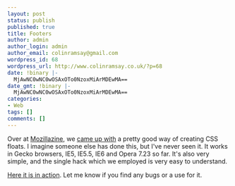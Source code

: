 ```yaml
---
layout: post
status: publish
published: true
title: Footers
author: admin
author_login: admin
author_email: colinramsay@gmail.com
wordpress_id: 68
wordpress_url: http://www.colinramsay.co.uk/?p=68
date: !binary |-
  MjAwNC0wNC0wOSAxOTo0NzoxMiArMDEwMA==
date_gmt: !binary |-
  MjAwNC0wNC0wOSAxOTo0NzoxMiArMDEwMA==
categories:
- Web
tags: []
comments: []
---
```

<p>Over at <a href="http://www.mozillazine.org">Mozillazine</a>, we <a href="http://forums.mozillazine.org/viewtopic.php?t=67571&postdays=0&postorder=asc&postsperpage=17&start=0">came up with</a> a pretty good way of creating CSS floats. I imagine someone else has done this, but I've never seen it. It works in Gecko browsers, IE5, IE5.5, IE6 and Opera 7.23 so far. It's also very simple, and the single hack which we employed is very easy to understand.</p>
<p><a href="http://www.happyandlost.co.uk/footer/">Here it is in action</a>. Let me know if you find any bugs or a use for it.</p>
